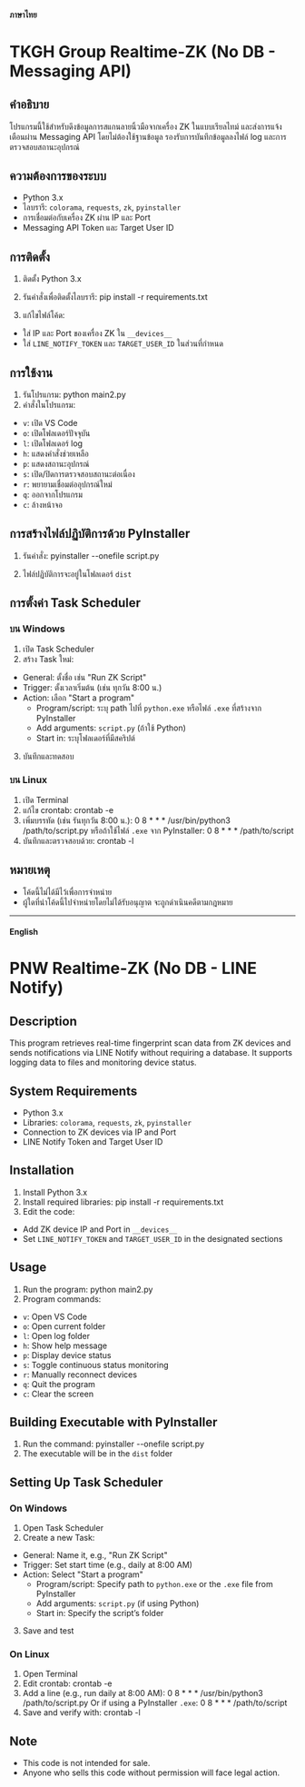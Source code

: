  
#### ภาษาไทย
# TKGH Group Realtime-ZK (No DB - Messaging API)

## คำอธิบาย
โปรแกรมนี้ใช้สำหรับดึงข้อมูลการสแกนลายนิ้วมือจากเครื่อง ZK ในแบบเรียลไทม์ และส่งการแจ้งเตือนผ่าน Messaging API โดยไม่ต้องใช้ฐานข้อมูล รองรับการบันทึกข้อมูลลงไฟล์ log และการตรวจสอบสถานะอุปกรณ์

## ความต้องการของระบบ
- Python 3.x
- ไลบรารี: `colorama`, `requests`, `zk`, `pyinstaller`
- การเชื่อมต่อกับเครื่อง ZK ผ่าน IP และ Port
- Messaging API Token และ Target User ID

## การติดตั้ง
1. ติดตั้ง Python 3.x
2. รันคำสั่งเพื่อติดตั้งไลบรารี: pip install -r requirements.txt

3. แก้ไขไฟล์โค้ด:
- ใส่ IP และ Port ของเครื่อง ZK ใน `__devices__`
- ใส่ `LINE_NOTIFY_TOKEN` และ `TARGET_USER_ID` ในส่วนที่กำหนด

## การใช้งาน
1. รันโปรแกรม: python main2.py
2. คำสั่งในโปรแกรม:
- `v`: เปิด VS Code
- `o`: เปิดโฟลเดอร์ปัจจุบัน
- `l`: เปิดโฟลเดอร์ log
- `h`: แสดงคำสั่งช่วยเหลือ
- `p`: แสดงสถานะอุปกรณ์
- `s`: เปิด/ปิดการตรวจสอบสถานะต่อเนื่อง
- `r`: พยายามเชื่อมต่ออุปกรณ์ใหม่
- `q`: ออกจากโปรแกรม
- `c`: ล้างหน้าจอ

## การสร้างไฟล์ปฏิบัติการด้วย PyInstaller
1. รันคำสั่ง: pyinstaller --onefile script.py

2. ไฟล์ปฏิบัติการจะอยู่ในโฟลเดอร์ `dist`

## การตั้งค่า Task Scheduler

### บน Windows
1. เปิด Task Scheduler
2. สร้าง Task ใหม่:
- General: ตั้งชื่อ เช่น "Run ZK Script"
- Trigger: ตั้งเวลาเริ่มต้น (เช่น ทุกวัน 8:00 น.)
- Action: เลือก "Start a program"
  - Program/script: ระบุ path ไปที่ `python.exe` หรือไฟล์ `.exe` ที่สร้างจาก PyInstaller
  - Add arguments: `script.py` (ถ้าใช้ Python)
  - Start in: ระบุโฟลเดอร์ที่มีสคริปต์
3. บันทึกและทดสอบ

### บน Linux
1. เปิด Terminal
2. แก้ไข crontab: crontab -e
3. เพิ่มบรรทัด (เช่น รันทุกวัน 8:00 น.): 0 8 * * * /usr/bin/python3 /path/to/script.py
หรือถ้าใช้ไฟล์ `.exe` จาก PyInstaller: 0 8 * * * /path/to/script
4. บันทึกและตรวจสอบด้วย: crontab -l

## หมายเหตุ
- โค้ดนี้ไม่ได้มีไว้เพื่อการจำหน่าย
- ผู้ใดที่นำโค้ดนี้ไปจำหน่ายโดยไม่ได้รับอนุญาต จะถูกดำเนินคดีตามกฎหมาย
---



#### English
# PNW Realtime-ZK (No DB - LINE Notify)

## Description
This program retrieves real-time fingerprint scan data from ZK devices and sends notifications via LINE Notify without requiring a database. It supports logging data to files and monitoring device status.

## System Requirements
- Python 3.x
- Libraries: `colorama`, `requests`, `zk`, `pyinstaller`
- Connection to ZK devices via IP and Port
- LINE Notify Token and Target User ID

## Installation
1. Install Python 3.x
2. Install required libraries: pip install -r requirements.txt
3. Edit the code:
- Add ZK device IP and Port in `__devices__`
- Set `LINE_NOTIFY_TOKEN` and `TARGET_USER_ID` in the designated sections

## Usage
1. Run the program: python main2.py
2. Program commands:
- `v`: Open VS Code
- `o`: Open current folder
- `l`: Open log folder
- `h`: Show help message
- `p`: Display device status
- `s`: Toggle continuous status monitoring
- `r`: Manually reconnect devices
- `q`: Quit the program
- `c`: Clear the screen

## Building Executable with PyInstaller
1. Run the command: pyinstaller --onefile script.py
2. The executable will be in the `dist` folder

## Setting Up Task Scheduler

### On Windows
1. Open Task Scheduler
2. Create a new Task:
- General: Name it, e.g., "Run ZK Script"
- Trigger: Set start time (e.g., daily at 8:00 AM)
- Action: Select "Start a program"
  - Program/script: Specify path to `python.exe` or the `.exe` file from PyInstaller
  - Add arguments: `script.py` (if using Python)
  - Start in: Specify the script’s folder
3. Save and test

### On Linux
1. Open Terminal
2. Edit crontab: crontab -e
3. Add a line (e.g., run daily at 8:00 AM): 0 8 * * * /usr/bin/python3 /path/to/script.py
Or if using a PyInstaller `.exe`: 0 8 * * * /path/to/script
4. Save and verify with: crontab -l

## Note
- This code is not intended for sale.
- Anyone who sells this code without permission will face legal action.
